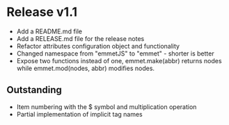 # Release v1.1

- Add a README.md file
- Add a RELEASE.md file for the release notes
- Refactor attributes configuration object and functionality
- Changed namespace from "emmetJS" to "emmet" - shorter is better
- Expose two functions instead of one, emmet.make(abbr) returns nodes while emmet.mod(nodes, abbr) modifies nodes.

## Outstanding

- Item numbering with the $ symbol and multiplication operation
- Partial implementation of implicit tag names
